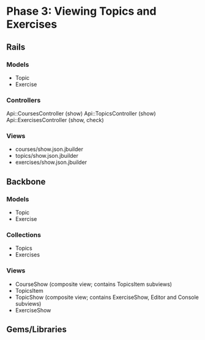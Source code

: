 # Phase 3: Viewing Topics and Exercises

## Rails
### Models
* Topic
* Exercise

### Controllers
Api::CoursesController (show)
Api::TopicsController (show)
Api::ExercisesController (show, check)

### Views
* courses/show.json.jbuilder
* topics/show.json.jbuilder
* exercises/show.json.jbuilder

## Backbone
### Models
* Topic
* Exercise

### Collections
* Topics
* Exercises

### Views
* CourseShow (composite view; contains TopicsItem subviews)
* TopicsItem
* TopicShow (composite view; contains ExerciseShow, Editor and Console subviews)
* ExerciseShow

## Gems/Libraries
